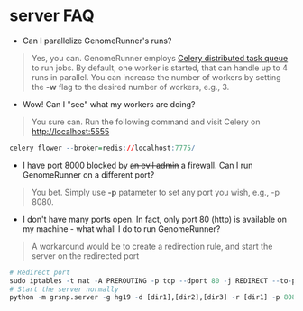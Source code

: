


server FAQ
========================================================

* Can I parallelize GenomeRunner's runs?

> Yes, you can. GenomeRunner employs [Celery distributed task queue](https://github.com/mher/flower) to run jobs. By default, one worker is started, that can handle up to 4 runs in parallel. You can increase the number of workers by setting the **-w** flag to the desired number of workers, e.g., 3.

* Wow! Can I "see" what my workers are doing?

> You sure can. Run the following command and visit Celery on [http://localhost:5555](http://localhost:5555)

```r
celery flower --broker=redis://localhost:7775/
```


* I have port 8000 blocked by ~~an evil admin~~ a firewall. Can I run GenomeRunner on a different port?

> You bet. Simply use **-p** patameter to set any port you wish, e.g., -p 8080.

* I don't have many ports open. In fact, only port 80 (http) is available on my machine - what whall I do to run GenomeRunner?

> A workaround would be to create a redirection rule, and start the server on the redirected port

```r
# Redirect port
sudo iptables -t nat -A PREROUTING -p tcp --dport 80 -j REDIRECT --to-ports 8080
# Start the server normally
python -m grsnp.server -g hg19 -d [dir1],[dir2],[dir3] -r [dir1] -p 8080
```


